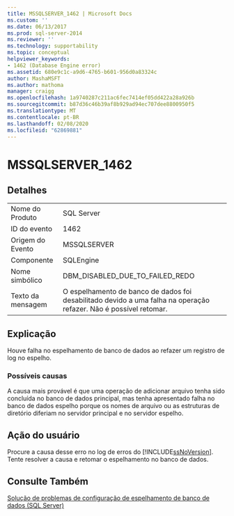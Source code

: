 ```yaml
---
title: MSSQLSERVER_1462 | Microsoft Docs
ms.custom: ''
ms.date: 06/13/2017
ms.prod: sql-server-2014
ms.reviewer: ''
ms.technology: supportability
ms.topic: conceptual
helpviewer_keywords:
- 1462 (Database Engine error)
ms.assetid: 680e9c1c-a9d6-4765-b601-956d0a83324c
author: MashaMSFT
ms.author: mathoma
manager: craigg
ms.openlocfilehash: 1a9740287c211ac6fec7414ef05dd422a28a926b
ms.sourcegitcommit: b87d36c46b39af8b929ad94ec707dee8800950f5
ms.translationtype: MT
ms.contentlocale: pt-BR
ms.lasthandoff: 02/08/2020
ms.locfileid: "62869881"
---
```

# <a name="mssqlserver_1462"></a>MSSQLSERVER_1462
    
## <a name="details"></a>Detalhes  
  
|||  
|-|-|  
|Nome do Produto|SQL Server|  
|ID do evento|1462|  
|Origem do Evento|MSSQLSERVER|  
|Componente|SQLEngine|  
|Nome simbólico|DBM_DISABLED_DUE_TO_FAILED_REDO|  
|Texto da mensagem|O espelhamento de banco de dados foi desabilitado devido a uma falha na operação refazer. Não é possível retomar.|  
  
## <a name="explanation"></a>Explicação  
 Houve falha no espelhamento de banco de dados ao refazer um registro de log no espelho.  
  
### <a name="possible-causes"></a>Possíveis causas  
 A causa mais provável é que uma operação de adicionar arquivo tenha sido concluída no banco de dados principal, mas tenha apresentado falha no banco de dados espelho porque os nomes de arquivo ou as estruturas de diretório diferiam no servidor principal e no servidor espelho.  
  
## <a name="user-action"></a>Ação do usuário  
 Procure a causa desse erro no log de erros do [!INCLUDE[ssNoVersion](../../includes/ssnoversion-md.md)]. Tente resolver a causa e retomar o espelhamento no banco de dados.  
  
## <a name="see-also"></a>Consulte Também  
 [Solução de problemas de configuração de espelhamento de banco de dados &#40;SQL Server&#41;](../../database-engine/database-mirroring/troubleshoot-database-mirroring-configuration-sql-server.md)  
  
  
